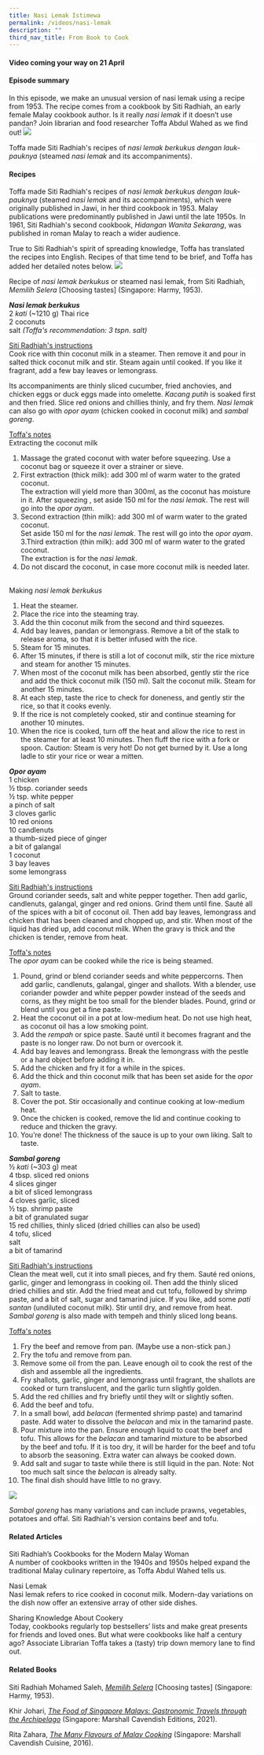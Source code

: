 ```yaml
---
title: Nasi Lemak Istimewa
permalink: /videos/nasi-lemak
description: ""
third_nav_title: From Book to Cook
---
```

#### Video coming your way on 21 April ####


#### **Episode summary** ####
In this episode, we make an unusual version of nasi lemak using a recipe from 1953. The recipe comes from a cookbook by Siti Radhiah, an early female Malay cookbook author. Is it really *nasi lemak* if it doesn’t use pandan? Join librarian and food researcher Toffa Abdul Wahed as we find out!
 ![](/images/Videos:%20From%20Book%20to%20Cook/siti%20radhiah_nasi%20lemak%20with%20opor%20ayam%20and%20sambal%20goreng.png)
<div style="background-color: white;">Toffa made Siti Radhiah's recipes of <i>nasi lemak berkukus dengan lauk-pauknya</i> (steamed <i>nasi lemak</i> and its accompaniments).</div>


#### **Recipes**
Toffa made Siti Radhiah's recipes of *nasi lemak berkukus dengan lauk-pauknya* (steamed *nasi lemak* and its accompaniments), which were originally published in Jawi, in her third cookbook in 1953. Malay publications were predominantly published in Jawi until the late 1950s. In 1961, Siti Radhiah's second cookbook, *Hidangan Wanita Sekarang*, was published in roman Malay to reach a wider audience. 

True to Siti Radhiah's spirit of spreading knowledge, Toffa has translated the recipes into English. Recipes of that time tend to be brief, and Toffa has added her detailed notes below.
![](/images/Videos:%20From%20Book%20to%20Cook/nasi%20lemak%20recipe.png)
<div style="background-color: white;">Recipe of <i>nasi lemak berkukus</i> or steamed nasi lemak, from Siti Radhiah, <i>Memilih Selera</i> [Choosing tastes] (Singapore: Harmy, 1953).</div>

<b>*Nasi lemak berkukus*</b>
<br>2 *kati* (~1210 g) Thai rice
<br>2 coconuts
<br>salt *(Toffa's recommendation: 3 tspn. salt)*

<u>Siti Radhiah's instructions</u>
<br>Cook rice with thin coconut milk in a steamer. Then remove it and pour in salted thick coconut milk and stir. Steam again until cooked. If you like it fragrant, add a few bay leaves or lemongrass.
 
Its accompaniments are thinly sliced cucumber, fried anchovies, and chicken eggs or duck eggs made into omelette. *Kacang putih* is soaked first and then fried. Slice red onions and chillies thinly, and fry them. *Nasi lemak* can also go with *opor ayam* (chicken cooked in coconut milk) and *sambal goreng*.

<u>Toffa's notes </u>
<br>Extracting the coconut milk 
1. Massage the grated coconut with water before squeezing. Use a coconut bag or squeeze it over a strainer or sieve.
2. First extraction (thick milk): add 300 ml of warm water to the grated coconut.
<br>The extraction will yield  more than 300ml, as the coconut has moisture in it. After squeezing , set aside 150 ml for the *nasi lemak*. The rest will go into the <i>opor ayam</i>.
2. Second extraction (thin milk): add 300 ml of warm water to the grated coconut.
<br>Set aside 150 ml for the *nasi lemak*. The rest will go into the <i>opor ayam</i>.
3.Third extraction (thin milk): add 300 ml of warm water to the grated coconut.
<br>The extraction is for the *nasi lemak*.
4. Do not discard the coconut, in case more coconut milk is needed later.
 
<br>Making <i>nasi lemak berkukus</i>
1. Heat the steamer.
2. Place the rice into the steaming tray.
3. Add the thin coconut milk from the second and third squeezes.
4. Add bay leaves, pandan or lemongrass. Remove a bit of the stalk to release aroma, so that it is better infused with the rice.
5. Steam for 15 minutes.
6. After 15 minutes, if there is still a lot of coconut milk, stir the rice mixture and steam for another 15 minutes.
7. When most of the coconut milk has been absorbed, gently stir the rice and add the thick coconut milk (150 ml). Salt the coconut milk. Steam for another 15 minutes.
8. At each step, taste the rice to check for doneness, and gently stir the rice, so that it cooks evenly.
9. If the rice is not completely cooked, stir and continue steaming for another 10 minutes.
10. When the rice is cooked, turn off the heat and allow the rice to rest in the steamer for at least 10 minutes. Then fluff the rice with a fork or spoon. Caution: Steam is very hot! Do not get burned by it. Use a long ladle to stir your rice or wear a mitten.

<b>*Opor ayam*</b>
<br>1 chicken
<br>½ tbsp. coriander seeds
<br>½ tsp. white pepper
<br>a pinch of salt
<br>3 cloves garlic
<br>10 red onions
<br>10 candlenuts
<br>a thumb-sized piece of ginger
<br>a bit of galangal
<br>1 coconut
<br>3 bay leaves
<br>some lemongrass

<u>Siti Radhiah's instructions</u>
<br> Ground coriander seeds, salt and white pepper together. Then add garlic, candlenuts, galangal, ginger and red onions. Grind them until fine. Sauté all of the spices with a bit of coconut oil. Then add bay leaves, lemongrass and chicken that has been cleaned and chopped up, and stir. When most of the liquid has dried up, add coconut milk. When the gravy is thick and the chicken is tender, remove from heat.

<u>Toffa's notes </u>
<br>The *opor ayam* can be cooked  while the rice is being steamed.
1. Pound, grind or blend coriander seeds and white peppercorns. Then add garlic, candlenuts, galangal, ginger and shallots. With a blender, use coriander powder and white pepper powder instead of the seeds and corns, as they might be too small for the blender blades. Pound, grind or blend until you get a fine paste.
5. Heat the coconut oil in a pot at low-medium heat. Do not use high heat, as coconut oil has a low smoking point.
6. Add the <i>rempah</i> or spice paste. Sauté until it becomes fragrant and the paste is no longer raw. Do not burn or overcook it. 
7. Add bay leaves and lemongrass. Break the lemongrass with the pestle or a hard object before adding it in.
8. Add the chicken and fry it for a while in the spices.
9.  Add the thick and thin coconut milk that has been set aside for the <i>opor ayam</i>.
10. Salt to taste.
11. Cover the pot. Stir occasionally and continue cooking at low-medium heat.
12. Once the chicken is cooked, remove the lid and continue cooking to reduce and thicken the gravy.
13. You’re done! The thickness of the sauce is up to your own liking. Salt to taste.

<b>*Sambal goreng*</b> 
<br>½ *kati* (~303 g) meat 
<br>4 tbsp. sliced red onions
<br>4 slices ginger
<br>a bit of sliced lemongrass
<br>4 cloves garlic, sliced
<br>½ tsp. shrimp paste
<br>a bit of granulated sugar
<br>15 red chillies, thinly sliced (dried chillies can also be used)
<br>4 tofu, sliced
<br>salt 
<br>a bit of tamarind

<u>Siti Radhiah's instructions</u>
<br>
Clean the meat well, cut it into small pieces, and fry them. Sauté red onions, garlic, ginger and lemongrass in cooking oil. Then add the thinly sliced dried chillies and stir. Add the fried meat and cut tofu, followed by shrimp paste, and a bit of salt, sugar and tamarind juice. If you like, add some *pati santan* (undiluted coconut milk). Stir until dry, and remove from heat. *Sambal goreng* is also made with tempeh and thinly sliced long beans.

<u>Toffa's notes </u>
1. Fry the beef and remove from pan. (Maybe  use a non-stick pan.)
2. Fry the tofu and remove from pan.
3. Remove some  oil from the pan. Leave enough oil to cook the rest of the dish and assemble all the ingredients.
4. Fry shallots, garlic, ginger and lemongrass until fragrant, the shallots are cooked or turn translucent, and the garlic turn slightly golden.
5. Add the red chillies and fry briefly until they wilt or slightly soften.
6. Add the beef and tofu.
7. In a small bowl, add <i>belacan</i> (fermented shrimp paste) and tamarind paste. Add water to dissolve the <i>belacan</i> and mix in the tamarind paste.
8. Pour mixture into the pan. Ensure enough liquid to  coat the beef and tofu. This allows for the <i>belacan</i> and tamarind mixture to be absorbed by the beef and tofu. If it is too dry, it will be harder for the beef and tofu to absorb the seasoning. Extra water can always be cooked down.
9. Add salt and sugar to taste while there is still liquid in the pan. Note: Not too much salt since the <i>belacan</i> is already salty.
10. The final dish should have little to no gravy.


 ![](/images/Videos:%20From%20Book%20to%20Cook/siti%20radhiah_sambal%20goreng%20with%20beef%20and%20tofu.png)
 <div style="background-color: white;"><i>Sambal goreng</i> has many variations and can include prawns, vegetables, potatoes and offal. Siti Radhiah's version contains beef and tofu.</div>


#### **Related Articles**
<a style="text-decoration: none;" href="/vol-17/issue-4/jan-to-mar-2022/siti-radhiah-cookbooks ">Siti Radhiah’s Cookbooks for the Modern Malay Woman</a>
<br>A number of cookbooks written in the 1940s and 1950s helped expand the traditional Malay culinary repertoire, as Toffa Abdul Wahed tells us.

<a style="text-decoration: none;" href="https://eresources.nlb.gov.sg/infopedia/articles/SIP_1739_2010-12-13.html">Nasi Lemak</a>
<br>Nasi lemak refers to rice cooked in coconut milk. Modern-day variations on the dish now offer an extensive array of other side dishes.

<a style="text-decoration: none;" href="https://medium.com/the-national-library-blog/sharing-knowledge-about-cookery-a074113ed89a">Sharing Knowledge About Cookery</a>
<br>Today, cookbooks regularly top bestsellers’ lists and make great presents for friends and loved ones. But what were cookbooks like half a century ago? Associate Librarian Toffa takes a (tasty) trip down memory lane to find out.


#### **Related Books**
Siti Radhiah Mohamed Saleh, *[Memilih Selera](https://eservice.nlb.gov.sg/item_holding.aspx?bid=200055900)* [Choosing tastes] (Singapore: Harmy, 1953).

Khir Johari, *[The Food of Singapore Malays: Gastronomic Travels through the Archipelago](https://eservice.nlb.gov.sg/item_holding.aspx?bid=205498204)* (Singapore: Marshall Cavendish Editions, 2021).

Rita Zahara, *[The Many Flavours of Malay Cooking](https://eservice.nlb.gov.sg/item_holding.aspx?bid=202563239)* (Singapore: Marshall Cavendish Cuisine, 2016).